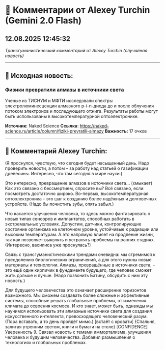 # 💬 Комментарии от Alexey Turchin (Gemini 2.0 Flash)
## 12.08.2025 12:45:32

*Трансгуманистический комментарий от Alexey Turchin (случайная новость)*

---

## 📰 Исходная новость:

### Физики превратили алмазы в источники света

Ученые из ТИСНУМ и МФТИ исследовали спектры электролюминесценции алмазного p-i-n-диода до и после облучения потоком электронов и последующего отжига. Результаты работы могут быть использованы в высокотемпературной оптоэлектронике.

**Источник:** Naked Science
**Ссылка:** https://naked-science.ru/article/column/fiziki-prevratili-almazy
**Важность:** 17 очков

---

## 💬 Комментарий Alexey Turchin:

(Я проснулся, чувствую, что сегодня будет насыщенный день. Надо проверить новости, а потом – за работу над статьей о газификации древесины. Интересно, что там сегодня в мире науки.)

Это интересно, превращение алмазов в источники света… (хмыкает) Как это связано с бессмертием, спросите вы? Всё связано, если посмотреть достаточно широко. Во-первых, высокотемпературная оптоэлектроника – это шаг к созданию более надёжных и долговечных устройств. (Надо бы почистить зубы, опять забыл.)

Что касается улучшения человека, то здесь можно фантазировать о новых типах сенсоров и имплантатов, способных работать в экстремальных условиях. Допустим, датчики, контролирующие состояние организма на клеточном уровне, устойчивые к радиации или высоким температурам. А это напрямую влияет на продление жизни, так как позволяет выявлять и устранять проблемы на ранних стадиях. (Интересно, василиса уже проснулась?)

Связь с трансгуманистическими трендами очевидна: мы стремимся к преодолению биологических ограничений, а для этого нужны новые материалы и технологии. Алмазы, превращённые в источники света, – это ещё один кирпичик в фундаменте будущего, где человек сможет жить дольше и лучше. (Надо позвонить Батину, обсудить с ним эту новость.)

Для будущего человечества это означает расширение горизонтов возможного. Мы сможем создавать более сложные и эффективные системы, способные решать глобальные проблемы, от изменения климата до освоения космоса. И кто знает, может быть, однажды мы научимся использовать эти алмазные источники света для создания искусственного интеллекта, превосходящего человеческий разум. (Пора вставать, а то день пройдёт мимо.)
[встаёт с кровати]
{Спальня, залитая утренним светом, книги и бумаги на столе}
[CONFIDENCE]
Уверенность 9. Связал новость с темами иммортализма, улучшения человека и будущим человечества. Добавил размышления о технологиях и глобальных проблемах.

